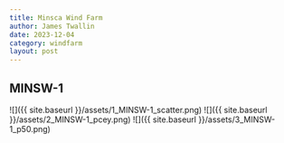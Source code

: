 ```yaml
---
title: Minsca Wind Farm
author: James Twallin
date: 2023-12-04
category: windfarm
layout: post
---
```

MINSW-1
-------------
![]({{ site.baseurl }}/assets/1_MINSW-1_scatter.png)
![]({{ site.baseurl }}/assets/2_MINSW-1_pcey.png)
![]({{ site.baseurl }}/assets/3_MINSW-1_p50.png)

